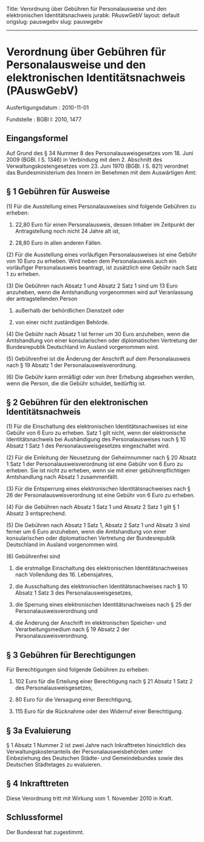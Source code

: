 Title: Verordnung über Gebühren für Personalausweise und den elektronischen Identitätsnachweis
jurabk: PAuswGebV
layout: default
origslug: pauswgebv
slug: pauswgebv

---

# Verordnung über Gebühren für Personalausweise und den elektronischen Identitätsnachweis (PAuswGebV)

Ausfertigungsdatum
:   2010-11-01

Fundstelle
:   BGBl I: 2010, 1477


## Eingangsformel

Auf Grund des § 34 Nummer 8 des Personalausweisgesetzes vom 18. Juni
2009 (BGBl. I S. 1346) in Verbindung mit dem 2. Abschnitt des
Verwaltungskostengesetzes vom 23. Juni 1970 (BGBl. I S. 821) verordnet
das Bundesministerium des Innern im Benehmen mit dem Auswärtigen Amt:


## § 1 Gebühren für Ausweise

(1) Für die Ausstellung eines Personalausweises sind folgende Gebühren
zu erheben:

1.  22,80 Euro für einen Personalausweis, dessen Inhaber im Zeitpunkt der
    Antragstellung noch nicht 24 Jahre alt ist,


2.  28,80 Euro in allen anderen Fällen.




(2) Für die Ausstellung eines vorläufigen Personalausweises ist eine
Gebühr von 10 Euro zu erheben. Wird neben dem Personalausweis auch ein
vorläufiger Personalausweis beantragt, ist zusätzlich eine Gebühr nach
Satz 1 zu erheben.

(3) Die Gebühren nach Absatz 1 und Absatz 2 Satz 1 sind um 13 Euro
anzuheben, wenn die Amtshandlung vorgenommen wird auf Veranlassung der
antragstellenden Person

1.  außerhalb der behördlichen Dienstzeit oder


2.  von einer nicht zuständigen Behörde.




(4) Die Gebühr nach Absatz 1 ist ferner um 30 Euro anzuheben, wenn die
Amtshandlung von einer konsularischen oder diplomatischen Vertretung
der Bundesrepublik Deutschland im Ausland vorgenommen wird.

(5) Gebührenfrei ist die Änderung der Anschrift auf dem
Personalausweis nach § 19 Absatz 1 der Personalausweisverordnung.

(6) Die Gebühr kann ermäßigt oder von ihrer Erhebung abgesehen werden,
wenn die Person, die die Gebühr schuldet, bedürftig ist.


## § 2 Gebühren für den elektronischen Identitätsnachweis

(1) Für die Einschaltung des elektronischen Identitätsnachweises ist
eine Gebühr von 6 Euro zu erheben. Satz 1 gilt nicht, wenn der
elektronische Identitätsnachweis bei Aushändigung des
Personalausweises nach § 10 Absatz 1 Satz 1 des
Personalausweisgesetzes eingeschaltet wird.

(2) Für die Einleitung der Neusetzung der Geheimnummer nach § 20
Absatz 1 Satz 1 der Personalausweisverordnung ist eine Gebühr von 6
Euro zu erheben. Sie ist nicht zu erheben, wenn sie mit einer
gebührenpflichtigen Amtshandlung nach Absatz 1 zusammenfällt.

(3) Für die Entsperrung eines elektronischen Identitätsnachweises nach
§ 26 der Personalausweisverordnung ist eine Gebühr von 6 Euro zu
erheben.

(4) Für die Gebühren nach Absatz 1 Satz 1 und Absatz 2 Satz 1 gilt § 1
Absatz 3 entsprechend.

(5) Die Gebühren nach Absatz 1 Satz 1, Absatz 2 Satz 1 und Absatz 3
sind ferner um 6 Euro anzuheben, wenn die Amtshandlung von einer
konsularischen oder diplomatischen Vertretung der Bundesrepublik
Deutschland im Ausland vorgenommen wird.

(6) Gebührenfrei sind

1.  die erstmalige Einschaltung des elektronischen Identitätsnachweises
    nach Vollendung des 16. Lebensjahres,


2.  die Ausschaltung des elektronischen Identitätsnachweises nach § 10
    Absatz 1 Satz 3 des Personalausweisgesetzes,


3.  die Sperrung eines elektronischen Identitätsnachweises nach § 25 der
    Personalausweisverordnung und


4.  die Änderung der Anschrift im elektronischen Speicher- und
    Verarbeitungsmedium nach § 19 Absatz 2 der Personalausweisverordnung.





## § 3 Gebühren für Berechtigungen

Für Berechtigungen sind folgende Gebühren zu erheben:

1.  102 Euro für die Erteilung einer Berechtigung nach § 21 Absatz 1 Satz
    2 des Personalausweisgesetzes,


2.  80 Euro für die Versagung einer Berechtigung,


3.  115 Euro für die Rücknahme oder den Widerruf einer Berechtigung.





## § 3a Evaluierung

§ 1 Absatz 1 Nummer 2 ist zwei Jahre nach Inkrafttreten hinsichtlich
des Verwaltungskostenanteils der Personalausweisbehörden unter
Einbeziehung des Deutschen Städte- und Gemeindebundes sowie des
Deutschen Städtetages zu evaluieren.


## § 4 Inkrafttreten

Diese Verordnung tritt mit Wirkung vom 1. November 2010 in Kraft.


## Schlussformel

Der Bundesrat hat zugestimmt.

